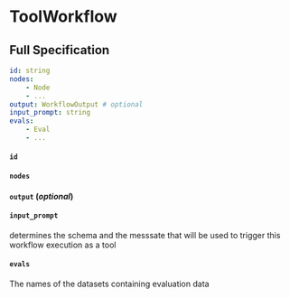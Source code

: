 # ToolWorkflow



## Full Specification

```yaml
id: string
nodes: 
	- Node
	- ...
output: WorkflowOutput # optional
input_prompt: string
evals: 
	- Eval
	- ...
```

#### `id`


#### `nodes`


#### `output` (*optional*)


#### `input_prompt`

determines the schema and the messsate that will be used
to trigger this workflow execution as a tool

#### `evals`

The names of the datasets containing evaluation data


